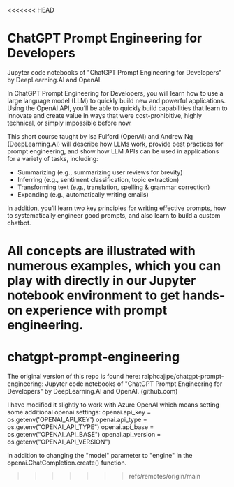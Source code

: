 <<<<<<< HEAD
# ChatGPT Prompt Engineering for Developers
Jupyter code notebooks of "ChatGPT Prompt Engineering for Developers" by DeepLearning.AI and OpenAI.

In ChatGPT Prompt Engineering for Developers, you will learn how to use a large language model (LLM) to quickly build new and powerful applications.  Using the OpenAI API, you’ll be able to quickly build capabilities that learn to innovate and create value in ways that were cost-prohibitive, highly technical, or simply impossible before now.

This short course taught by Isa Fulford (OpenAI) and Andrew Ng (DeepLearning.AI) will describe how LLMs work, provide best practices for prompt engineering, and show how LLM APIs can be used in applications for a variety of tasks, including:

- Summarizing (e.g., summarizing user reviews for brevity)
- Inferring (e.g., sentiment classification, topic extraction)
- Transforming text (e.g., translation, spelling & grammar correction)
- Expanding (e.g., automatically writing emails)

In addition, you’ll learn two key principles for writing effective prompts, how to systematically engineer good prompts, and also learn to build a custom chatbot. 

All concepts are illustrated with numerous examples, which you can play with directly in our Jupyter notebook environment to get hands-on experience with prompt engineering. 
=======
# chatgpt-prompt-engineering

The original version of this repo is found here: ralphcajipe/chatgpt-prompt-engineering: Jupyter code notebooks of "ChatGPT Prompt Engineering for Developers" by DeepLearning.AI and OpenAI. (github.com)

I have modified it slightly to work with Azure OpenAI which means setting some additional openai settings:
openai.api_key  = os.getenv('OPENAI_API_KEY')
openai.api_type = os.getenv("OPENAI_API_TYPE")
openai.api_base = os.getenv("OPENAI_API_BASE")
openai.api_version = os.getenv("OPENAI_API_VERSION")

in addition to changing the "model" parameter to "engine" in the openai.ChatCompletion.create() function.
>>>>>>> refs/remotes/origin/main
